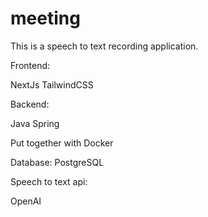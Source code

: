 # meeting

This is a speech to text recording application.

Frontend:

NextJs
TailwindCSS

Backend:

Java Spring

Put together with Docker

Database:
PostgreSQL

Speech to text api:

OpenAI